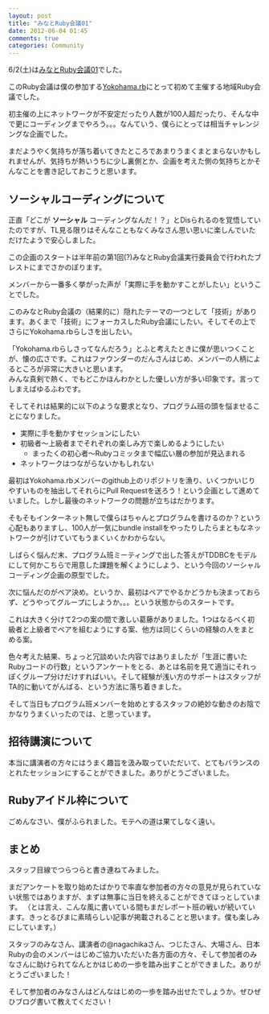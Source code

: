 ```yaml
---
layout: post
title: "みなとRuby会議01"
date: 2012-06-04 01:45
comments: true
categories: Community
---
```

6/2(土)は[みなとRuby会議01](http://regional.rubykaigi.org/minato01)でした。

このRuby会議は僕の参加する[Yokohama.rb](http://bukt.org/groups/3)にとって初めて主催する地域Ruby会議でした。

初主催の上にネットワークが不安定だったり人数が100人超だったり、そんな中で更にコーディングまでやろう。。。なんていう、僕らにとっては相当チャレンジングな企画でした。

まだようやく気持ちが落ち着いてきたところであまりうまくまとまらないかもしれませんが、気持ちが熱いうちに少し裏側とか、企画を考えた側の気持ちとかそんなことを書き記しておこうと思います。

## ソーシャルコーディングについて
正直「どこが **ソーシャル** コーディングなんだ！？」とDisられるのを覚悟していたのですが、TL見る限りはそんなこともなくみなさん思い思いに楽しんでいただけたようで安心しました。

この企画のスタートは半年前の第1回(?)みなとRuby会議実行委員会で行われたブレストにまでさかのぼります。

メンバーから一番多く挙がった声が「実際に手を動かすことがしたい」ということでした。

このみなとRuby会議の（結果的に）隠れたテーマの一つとして「技術」があります。あくまで「技術」にフォーカスしたRuby会議にしたい。そしてその上でさらにYokohama.rbらしさを出したい。

「Yokohama.rbらしさってなんだろう」とふと考えたときに僕が思いつくことが、懐の広さです。これはファウンダーのだんさんはじめ、メンバーの人柄によるところが非常に大きいと思います。  
みんな真剣で熱く、でもどこかほんわかとした優しい方が多い印象です。言ってしまえばゆるふわです。

そしてそれは結果的に以下のような要求となり、プログラム班の頭を悩ませることになりました。

- 実際に手を動かすセッションにしたい
- 初級者〜上級者までそれぞれの楽しみ方で楽しめるようにしたい
  - まったくの初心者〜Rubyコミッタまで幅広い層の参加が見込まれる
- ネットワークはつながらないかもしれない

最初はYokohama.rbメンバーのgithub上のリポジトリを漁り、いくつかいじりやすいものを抽出してそれらにPull Requestを送ろう！という企画として進めていました。しかし最後のネットワークの問題が立ちはだかります。

そもそもインターネット無しで僕らはちゃんとプログラムを書けるのか？という心配もありますし、100人が一気にbundle installをやったりしたらまともなネットワークが引けていてもうまくいくかわからない。

しばらく悩んだ末、プログラム班ミーティングで出した答えがTDDBCをモデルにして何かこちらで用意した課題を解くようにしよう、という今回のソーシャルコーディング企画の原型でした。

次に悩んだのがペア決め。というか、最初はペアでやるかどうかも決まっておらず、どうやってグループにしようか。。。という状態からのスタートです。

これは大きく分けて2つの案の間で激しい葛藤がありました。1つはなるべく初級者と上級者でペアを組むようにする案、他方は同じくらいの経験の人をまとめる案。

色々考えた結果、ちょっと冗談めいた内容ではありましたが「生涯に書いたRubyコードの行数」というアンケートをとる、あとは名前を見て適当にそれっぽくグループ分けだけすればいい。そして経験が浅い方のサポートはスタッフがTA的に動いてがんばる、という方法に落ち着きました。

そして当日もプログラム班メンバーを始めとするスタッフの絶妙な動きのお陰でかなりうまくいったのでは、と思っています。

## 招待講演について
本当に講演者の方々にはうまく趣旨を汲み取っていただいて、とてもバランスのとれたセッションにすることができました。ありがとうございました。

## Rubyアイドル枠について
ごめんなさい、僕がふられました。モテへの道は果てしなく遠い。

## まとめ
スタッフ目線でつらつらと書き連ねてみました。

まだアンケートを取り始めたばかりで率直な参加者の方々の意見が見られていない状態ではありますが、まずは無事に当日を終えることができてほっとしています。
（とは言え、こんな風に書いている間もまだレポート班の戦いが続いています。きっとるびまに素晴らしい記事が掲載されることと思います。僕も楽しみにしています。）

スタッフのみなさん、講演者の@nagachikaさん、つじたさん、大場さん、日本Rubyの会のメンバーはじめご協力いただいた各方面の方々、そして参加者のみなさんに助けられてなんとかはじめの一歩を踏み出すことができました。ありがとうございました！

そして参加者のみなさんはどんなはじめの一歩を踏み出せたでしょうか。ぜひぜひブログ書いて教えてください！

